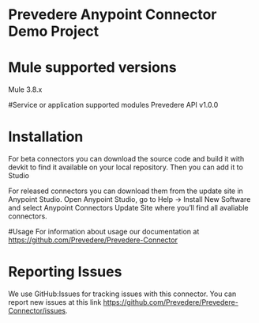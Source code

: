 # Prevedere Anypoint Connector Demo Project

# Mule supported versions
Mule 3.8.x

#Service or application supported modules
Prevedere API v1.0.0


# Installation 
For beta connectors you can download the source code and build it with devkit to find it available on your local repository. Then you can add it to Studio

For released connectors you can download them from the update site in Anypoint Studio. 
Open Anypoint Studio, go to Help → Install New Software and select Anypoint Connectors Update Site where you’ll find all avaliable connectors.

#Usage
For information about usage our documentation at https://github.com/Prevedere/Prevedere-Connector

# Reporting Issues

We use GitHub:Issues for tracking issues with this connector. You can report new issues at this link https://github.com/Prevedere/Prevedere-Connector/issues.
